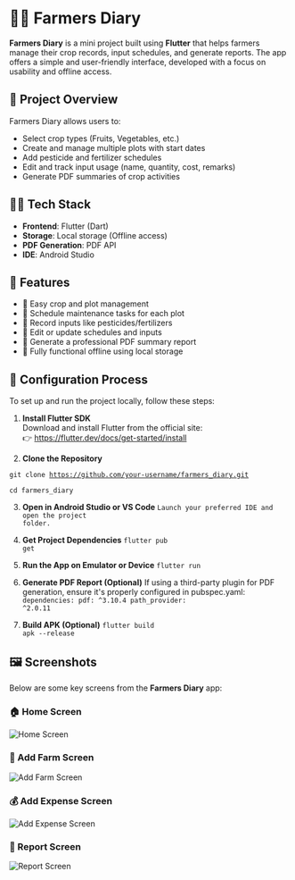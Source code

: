 # 🧑‍🌾 Farmers Diary

**Farmers Diary** is a mini project built using **Flutter** that helps farmers manage their crop records, input schedules, and generate reports. The app offers a simple and user-friendly interface, developed with a focus on usability and offline access.

## 📱 Project Overview

Farmers Diary allows users to:
- Select crop types (Fruits, Vegetables, etc.)
- Create and manage multiple plots with start dates
- Add pesticide and fertilizer schedules
- Edit and track input usage (name, quantity, cost, remarks)
- Generate PDF summaries of crop activities

## 🧑‍💻 Tech Stack

- **Frontend**: Flutter (Dart)
- **Storage**: Local storage (Offline access)
- **PDF Generation**: PDF API
- **IDE**: Android Studio

## 📂 Features

- 🚜 Easy crop and plot management
- 📆 Schedule maintenance tasks for each plot
- 🧪 Record inputs like pesticides/fertilizers
- 📝 Edit or update schedules and inputs
- 📄 Generate a professional PDF summary report
- 📶 Fully functional offline using local storage

## 🔧 Configuration Process

To set up and run the project locally, follow these steps:

1. **Install Flutter SDK**  
   Download and install Flutter from the official site:  
   👉 https://flutter.dev/docs/get-started/install

2. **Clone the Repository**

<code>git clone https://github.com/your-username/farmers_diary.git</code>

<span><code>cd farmers_diary</code></span>

3. **Open in Android Studio or VS Code**
<span><code>Launch your preferred IDE and open the project folder.</span></code>

4. **Get Project Dependencies**
<span><code>flutter pub get</span></code>

5. **Run the App on Emulator or Device**
<span><code>flutter run</span></code>

6. **Generate PDF Report (Optional)**
If using a third-party plugin for PDF generation, ensure it's properly configured in pubspec.yaml:
<span><code>dependencies:
  pdf: ^3.10.4
  path_provider: ^2.0.11
</span></code>

7. **Build APK (Optional)**
<span><code>flutter build apk --release</span></code>

## 🖼️ Screenshots

Below are some key screens from the **Farmers Diary** app:

### 🏠 Home Screen
![Home Screen](output/home.jpeg)

### 🌾 Add Farm Screen
![Add Farm Screen](output/addFarm.jpeg)

### 💰 Add Expense Screen
![Add Expense Screen](output/addExpense.jpeg)

### 📄 Report Screen
![Report Screen](output/report.jpeg)




